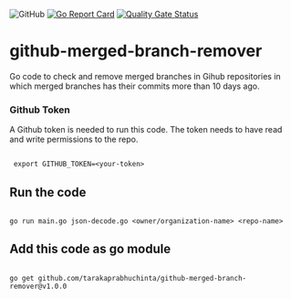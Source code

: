![GitHub](https://img.shields.io/github/license/tarakaprabhuchinta/github-merged-branch-remover?style=plastic) [![Go Report Card](https://goreportcard.com/badge/github.com/tarakaprabhuchinta/github-merged-branch-remover)](https://goreportcard.com/report/github.com/tarakaprabhuchinta/github-merged-branch-remover) [![Quality Gate Status](https://sonarcloud.io/api/project_badges/measure?project=tarakaprabhuchinta_github-merged-branch-remover&metric=alert_status)](https://sonarcloud.io/summary/new_code?id=tarakaprabhuchinta_github-merged-branch-remover)

# github-merged-branch-remover
Go code to check and remove merged branches in Gihub repositories in which merged branches has their commits more than 10 days ago.

### Github Token
A Github token is needed to run this code. The token needs to have read and write permissions to the repo.

```

 export GITHUB_TOKEN=<your-token>

 ```

## Run the code

```

go run main.go json-decode.go <owner/organization-name> <repo-name>

```

## Add this code as go module

```

go get github.com/tarakaprabhuchinta/github-merged-branch-remover@v1.0.0

```

